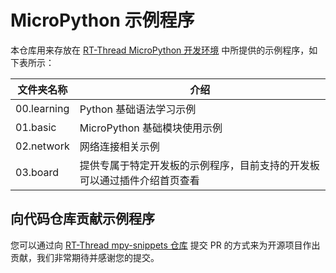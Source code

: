 # MicroPython 示例程序

本仓库用来存放在 [RT-Thread MicroPython 开发环境](https://marketplace.visualstudio.com/items?itemName=RT-Thread.rt-thread-micropython) 中所提供的示例程序，如下表所示：

| 文件夹名称  | 介绍                                                         |
| ----------- | ------------------------------------------------------------ |
| 00.learning | Python 基础语法学习示例                                      |
| 01.basic    | MicroPython 基础模块使用示例                                 |
| 02.network  | 网络连接相关示例                                             |
| 03.board    | 提供专属于特定开发板的示例程序，目前支持的开发板可以通过插件介绍首页查看 |

 ## 向代码仓库贡献示例程序

您可以通过向 [RT-Thread mpy-snippets 仓库](https://github.com/RT-Thread/mpy-snippets) 提交 PR 的方式来为开源项目作出贡献，我们非常期待并感谢您的提交。